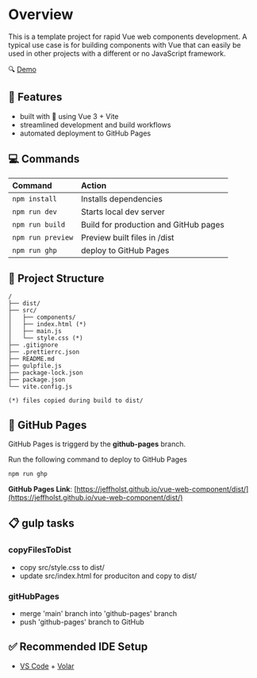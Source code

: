 # Overview

This is a template project for rapid Vue web components development.  A typical use case is for building components with Vue that can easily be used in other projects with a different or no JavaScript framework.

🔍 [Demo]((https://jeffholst.github.io/vue-web-component/dist/))

## 📌 Features

- built with 💖 using Vue 3 + Vite
- streamlined development and build workflows
- automated deployment to GitHub Pages

## 💻 Commands

| Command           | Action                                           |
| :---------------- | :----------------------------------------------- |
| `npm install`     | Installs dependencies                            |
| `npm run dev`     | Starts local dev server                          |
| `npm run build`   | Build for production and GitHub pages            |
| `npm run preview` | Preview built files in /dist                     |
| `npm run ghp`     | deploy to GitHub Pages                           |

## 📁 Project Structure

```
/
├── dist/
├── src/
│   ├── components/
│   ├── index.html (*)
│   ├── main.js
│   └── style.css (*)
├── .gitignore
├── .prettierrc.json
├── README.md
├── gulpfile.js
├── package-lock.json
├── package.json
└── vite.config.js

(*) files copied during build to dist/
```

## 📃 GitHub Pages

GitHub Pages is triggerd by the **github-pages** branch.

Run the following command to deploy to GitHub Pages

```txt
npm run ghp
```

**GitHub Pages Link**: [https://jeffholst.github.io/vue-web-component/dist/](https://jeffholst.github.io/vue-web-component/dist/)

## 📋 gulp tasks

### copyFilesToDist

- copy src/style.css to dist/
- update src/index.html for produciton and copy to dist/

### gitHubPages

- merge 'main' branch into 'github-pages' branch
- push 'github-pages' branch to GitHub

## ✅ Recommended IDE Setup

- [VS Code](https://code.visualstudio.com/) + [Volar](https://marketplace.visualstudio.com/items?itemName=Vue.volar)